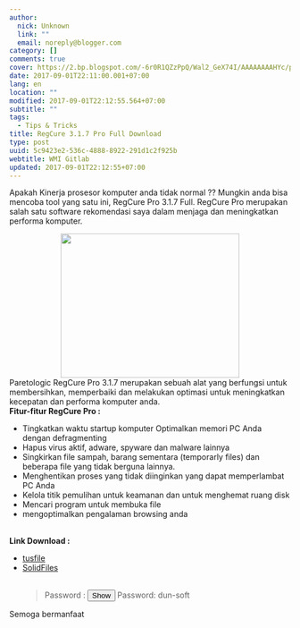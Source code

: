 ```yaml
---
author:
  nick: Unknown
  link: ""
  email: noreply@blogger.com
category: []
comments: true
cover: https://2.bp.blogspot.com/-6r0R1QZzPpQ/Wal2_GeX74I/AAAAAAAAHYc/prs45HLxpWY08_6nLj7fgott6i9MPqo2ACLcBGAs/s320/screenshot_scan.jpg
date: 2017-09-01T22:11:00.001+07:00
lang: en
location: ""
modified: 2017-09-01T22:12:55.564+07:00
subtitle: ""
tags:
  - Tips & Tricks
title: RegCure 3.1.7 Pro Full Download
type: post
uuid: 5c9423e2-536c-4888-8922-291d1c2f925b
webtitle: WMI Gitlab
updated: 2017-09-01T22:12:55+07:00
---
```


Apakah Kinerja prosesor komputer anda tidak normal ?? Mungkin anda bisa mencoba tool yang satu ini, RegCure Pro 3.1.7 Full. RegCure Pro merupakan salah satu software rekomendasi saya dalam menjaga dan meningkatkan performa komputer.<br><div class="separator" style="clear: both; text-align: center;"><a href="https://2.bp.blogspot.com/-6r0R1QZzPpQ/Wal2_GeX74I/AAAAAAAAHYc/prs45HLxpWY08_6nLj7fgott6i9MPqo2ACLcBGAs/s1600/screenshot_scan.jpg" imageanchor="1" style="margin-left: 1em; margin-right: 1em;" rel="noopener noreferer nofollow"><img border="0" src="https://2.bp.blogspot.com/-6r0R1QZzPpQ/Wal2_GeX74I/AAAAAAAAHYc/prs45HLxpWY08_6nLj7fgott6i9MPqo2ACLcBGAs/s320/screenshot_scan.jpg" width="320" height="258" data-original-width="400" data-original-height="322"></a></div>Paretologic RegCure Pro 3.1.7 merupakan sebuah alat yang berfungsi untuk membersihkan, memperbaiki dan melakukan optimasi untuk meningkatkan kecepatan dan performa komputer anda.<br><b>Fitur-fitur RegCure Pro :</b><br><ul><li>Tingkatkan waktu startup komputer Optimalkan memori PC Anda dengan defragmenting</li><li>Hapus virus aktif, adware, spyware dan malware lainnya</li><li>Singkirkan file sampah, barang sementara (temporarly files) dan beberapa file yang tidak berguna lainnya.</li><li>Menghentikan proses yang tidak diinginkan yang dapat memperlambat PC Anda</li><li>Kelola titik pemulihan untuk keamanan dan untuk menghemat ruang disk</li><li>Mencari program untuk membuka file</li><li>mengoptimalkan pengalaman browsing anda</li></ul><br><b>Link Download :</b><br><ul><li><a href="http://www.tusfiles.net/dvnqgd8xpw8o" title="http://www.tusfiles.net/dvnqgd8xpw8o" alt="http://www.tusfiles.net/dvnqgd8xpw8o" rel="noopener noreferer nofollow">tusfile</a></li><li><a href="http://www.solidfiles.com/v/NqApAMxePwNqa" alt="http://www.solidfiles.com/v/NqApAMxePwNqa" title="http://www.solidfiles.com/v/NqApAMxePwNqa" rel="noopener noreferer nofollow">SolidFiles</a></li><br><blockquote>Password : <input type="button" id="show_hide_button" value="Show" onclick="ShowHide();return false;"> <div class="show-hide-div" id="sh_content_1504278103369" style="display: none;">    Password: dun-soft </div> <script> function ShowHide(){     var buttonName = document.getElementById('show_hide_button');     var shContent = document.getElementById('sh_content_1504278103369');    if(buttonName.value == 'Show'){        buttonName.value = 'Hide';        shContent.style.display = 'block';      }else{        buttonName.value = 'Show';        shContent.style.display = 'none';    }  }  </script><noscript>Password: dun-soft</noscript></blockquote></ul><div id="spoiler">Semoga bermanfaat</div>